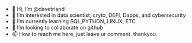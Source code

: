 - 👋 Hi, I’m @davetriand
- 👀 I’m interested in data scientist, cryto, DEFI, Dapps, and cybersecurity
- 🌱 I’m currently learning SQL,PYTHON, LINUX, ETC
- 💞️ I’m looking to collaborate on github 
- 📫 How to reach me here, just leave ur comment. thankyou.


<!---
davetriand/davetriand is a ✨ special ✨ repository because its `README.md` (this file) appears on your GitHub profile.
You can click the Preview link to take a look at your changes.
--->
